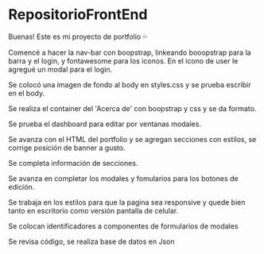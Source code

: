# RepositorioFrontEnd
Buenas! Este es mi proyecto de portfolio :sweat_drops:

Comencé a hacer la nav-bar con boopstrap, linkeando booopstrap para la barra y el login, y fontawesome para los iconos. En el icono de user le agregué un modal para el login.

Se colocó una imagen de fondo al body en styles.css y se prueba escribir en el body.

Se realiza el container del 'Acerca de' con boopstrap y css y se da formato.

Se prueba el dashboard para editar por ventanas modales.

Se avanza con el HTML del portfolio y se agregan secciones con estilos, se corrige posición de banner a gusto.

Se completa información de secciones.

Se avanza en completar los modales y fomularios para los botones de edición.

Se trabaja en los estilos para que la pagina sea responsive y quede bien tanto en escritorio como versión pantalla de celular.

Se colocan identificadores a componentes de formularios de modales

Se revisa código, se realiza base de datos en Json